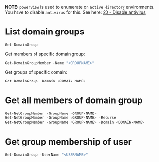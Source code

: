 **NOTE:** `powerview` is used to enumerate on `active directory` environments.
You have to disable `antivirus` for this. See here: [20 - Disable antivirus](20%20-%20Disable%20antivirus.md)

# List domain groups
```powershell
Get-DomainGroup
```

Get members of specific domain group:
```powershell
Get-DomainGroupMember -Name "<GROUPNAME>"
```

Get groups of specific domain:
```powershell
Get-DomainGroup –Domain <DOMAIN-NAME>
```


# Get all members of domain group
```powershell
Get-NetGroupMember -GroupName <GROUP-NAME>
Get-NetGroupMember -GroupName <GROUP-NAME> -Recurse
Get-NetGroupMember -GroupName <GROUP-NAME> -Domain <DOMAIN-NAME>
```


# Get group membership of user
```powershell
Get-DomainGroup -UserName "<USERNAME>"
```
